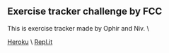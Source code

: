 
## Exercise tracker challenge by FCC
This is exercise tracker made by Ophir and Niv. \ 

[Heroku](https://enigmatic-lake-27091.herokuapp.com/) \ 
[Repl.it](https://boilerplate-project-exercisetracker.niv200.repl.co)